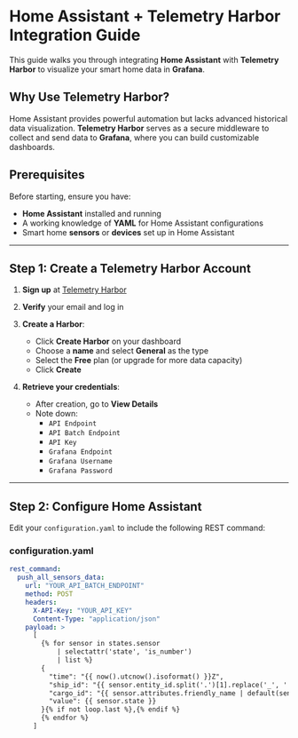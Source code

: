 # Home Assistant + Telemetry Harbor Integration Guide

This guide walks you through integrating **Home Assistant** with **Telemetry Harbor** to visualize your smart home data in **Grafana**.

## **Why Use Telemetry Harbor?**
Home Assistant provides powerful automation but lacks advanced historical data visualization. **Telemetry Harbor** serves as a secure middleware to collect and send data to **Grafana**, where you can build customizable dashboards.

## **Prerequisites**
Before starting, ensure you have:
- **Home Assistant** installed and running
- A working knowledge of **YAML** for Home Assistant configurations
- Smart home **sensors** or **devices** set up in Home Assistant

---

## **Step 1: Create a Telemetry Harbor Account**
1. **Sign up** at [Telemetry Harbor](https://telemetryharbor.com/)
2. **Verify** your email and log in
3. **Create a Harbor**:
   - Click **Create Harbor** on your dashboard
   - Choose a **name** and select **General** as the type
   - Select the **Free** plan (or upgrade for more data capacity)
   - Click **Create**

4. **Retrieve your credentials**:
   - After creation, go to **View Details**
   - Note down:
     - `API Endpoint`
     - `API Batch Endpoint`
     - `API Key`
     - `Grafana Endpoint`
     - `Grafana Username`
     - `Grafana Password`

---

## **Step 2: Configure Home Assistant**
Edit your `configuration.yaml` to include the following REST command:

### **configuration.yaml**
```yaml
rest_command:
  push_all_sensors_data:
    url: "YOUR_API_BATCH_ENDPOINT"
    method: POST
    headers:
      X-API-Key: "YOUR_API_KEY"
      Content-Type: "application/json"
    payload: >
      [
        {% for sensor in states.sensor 
            | selectattr('state', 'is_number') 
            | list %}
        {
          "time": "{{ now().utcnow().isoformat() }}Z",
          "ship_id": "{{ sensor.entity_id.split('.')[1].replace('_', ' ').title() }}",
          "cargo_id": "{{ sensor.attributes.friendly_name | default(sensor.entity_id.split('.')[-1].replace('_', ' ').title()) }}",
          "value": {{ sensor.state }}
        }{% if not loop.last %},{% endif %}
        {% endfor %}
      ]
